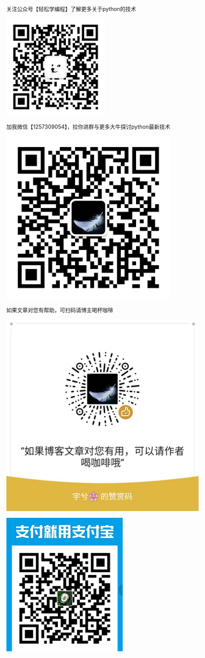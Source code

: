 关注公众号【轻松学编程】了解更多关于python的技术

![公众号](imgs/公众号二维码.jpg)

加我微信【1257309054】，拉你进群与更多大牛探讨python最新技术

![微信](imgs/我的微信二维码.jpg)

如果文章对您有帮助，可扫码请博主喝杯咖啡

![赞赏码](imgs/微信赞赏码.jpg)



![支付宝](imgs/支付宝收钱码.png)

